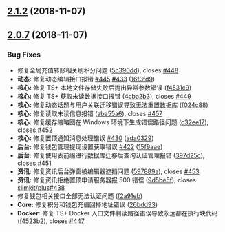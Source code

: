 <a name="2.1.2"></a>
## [2.1.2](https://github.com/slimkit/plus/compare/2.0.7...2.1.2) (2018-11-07)



<a name="2.0.7"></a>
## [2.0.7](https://github.com/slimkit/plus/compare/2.1.1...2.0.7) (2018-11-07)


### Bug Fixes

* 修复全局充值转账相关刷积分问题 ([5c390dd](https://github.com/slimkit/plus/commit/5c390dd)), closes [#448](https://github.com/slimkit/plus/issues/448)
* **动态:** 修复动态编辑接口报错 [#445](https://github.com/slimkit/plus/issues/445) [#433](https://github.com/slimkit/plus/issues/433) ([16f3fd9](https://github.com/slimkit/plus/commit/16f3fd9))
* **核心:** 修复 TS+ 本地文件存储失败后抛出异常参数错误 ([f4531c9](https://github.com/slimkit/plus/commit/f4531c9))
* **核心:** 修复 TS+ 获取未读数据接口报错 ([4cba2b3](https://github.com/slimkit/plus/commit/4cba2b3)), closes [#449](https://github.com/slimkit/plus/issues/449)
* **核心:** 修复动态话题与用户关联迁移错误导致无法重置数据库 ([f024c88](https://github.com/slimkit/plus/commit/f024c88))
* **核心:** 修复读取未读信息报错 ([aba55a6](https://github.com/slimkit/plus/commit/aba55a6)), closes [#457](https://github.com/slimkit/plus/issues/457)
* **核心:** 修复缓存缩略图在 Windows 环境下生成错误路径问题 ([c32ee17](https://github.com/slimkit/plus/commit/c32ee17)), closes [#452](https://github.com/slimkit/plus/issues/452)
* **核心:** 修复置顶通知消息处理错误 [#430](https://github.com/slimkit/plus/issues/430) ([ada0329](https://github.com/slimkit/plus/commit/ada0329))
* **后台:** 修复钱包管理提现设置获取错误 [#422](https://github.com/slimkit/plus/issues/422) ([15f9aae](https://github.com/slimkit/plus/commit/15f9aae))
* **后台:** 修复使用表前缀进行数据库迁移后查询认证管理报错 ([397d25c](https://github.com/slimkit/plus/commit/397d25c)), closes [#451](https://github.com/slimkit/plus/issues/451)
* **资讯:** 修复资讯后台弹窗被编辑器遮挡问题 ([597889a](https://github.com/slimkit/plus/commit/597889a)), closes [#453](https://github.com/slimkit/plus/issues/453)
* **资讯:** 修复资讯拒绝置顶申请服务器报 500 错误 ([9d5be5f](https://github.com/slimkit/plus/commit/9d5be5f)), closes [slimkit/plus#438](https://github.com/slimkit/plus/issues/438)
* 修复钱包相关接口全部无法认证问题 ([f2a91eb](https://github.com/slimkit/plus/commit/f2a91eb))
* **Core:** 修复积分和钱包充值回掉地址错误 ([26bdd93](https://github.com/slimkit/plus/commit/26bdd93))
* **Docker:** 修复 TS+ Docker 入口文件判读路径错误导致永远都在执行块代码 ([f4523b2](https://github.com/slimkit/plus/commit/f4523b2)), closes [#447](https://github.com/slimkit/plus/issues/447)



